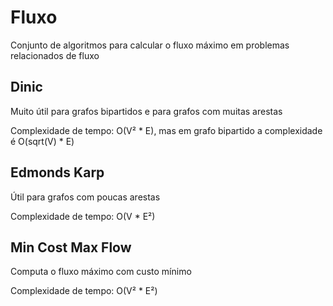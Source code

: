 # Fluxo

Conjunto de algoritmos para calcular o fluxo máximo em problemas relacionados de fluxo

## Dinic

Muito útil para grafos bipartidos e para grafos com muitas arestas

Complexidade de tempo: O(V² * E), mas em grafo bipartido a complexidade é O(sqrt(V) * E)

## Edmonds Karp

Útil para grafos com poucas arestas

Complexidade de tempo: O(V * E²)

## Min Cost Max Flow

Computa o fluxo máximo com custo mínimo

Complexidade de tempo: O(V² * E²)
